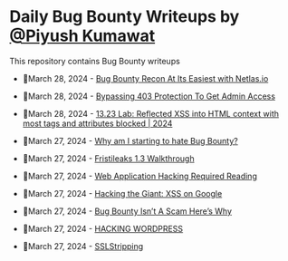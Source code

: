 # Daily Bug Bounty Writeups by [@Piyush Kumawat](https://twitter.com/piyush_supiy) 
This repository contains Bug Bounty writeups

<!-- BLOG-POST-LIST:START -->
 - 💯March 28, 2024 - [Bug Bounty Recon At Its Easiest with Netlas.io](https://medium.com/@omarora1603/bug-bounty-recon-at-its-easiest-with-netlas-io-d313ae0f1c09?source=rss------bug_bounty-5) 

 - 💯March 28, 2024 - [Bypassing 403 Protection To Get Admin Access](https://rajput623929.medium.com/bypassing-403-protection-to-get-admin-access-d7c9d0560e5c?source=rss------bug_bounty-5) 

 - 💯March 28, 2024 - [13.23 Lab: Reflected XSS into HTML context with most tags and attributes blocked | 2024](https://cyberw1ng.medium.com/13-23-lab-reflected-xss-into-html-context-with-most-tags-and-attributes-blocked-2024-63d649c6cc2c?source=rss------bug_bounty-5) 

 - 💯March 27, 2024 - [Why am I starting to hate Bug Bounty?](https://systemweakness.com/why-am-i-starting-to-hate-bug-bounty-1f075fc96978?source=rss------bug_bounty-5) 

 - 💯March 27, 2024 - [Fristileaks 1.3 Walkthrough](https://erdemstar.medium.com/fristileaks-1-3-walkthrough-a6b962385752?source=rss------bug_bounty-5) 

 - 💯March 27, 2024 - [Web Application Hacking Required Reading](https://hogarth45.medium.com/web-application-hacking-required-reading-0d2f046db191?source=rss------bug_bounty-5) 

 - 💯March 27, 2024 - [Hacking the Giant: XSS on Google](https://adipsharif.medium.com/got-xss-on-googles-product-a4c79be8adbb?source=rss------bug_bounty-5) 

 - 💯March 27, 2024 - [Bug Bounty Isn’t A Scam Here’s Why](https://medium.com/@detroiton421094/bug-bounty-isnt-a-scam-here-s-why-751547bd8531?source=rss------bug_bounty-5) 

 - 💯March 27, 2024 - [HACKING WORDPRESS](https://medium.com/@mirackucuk595/hacking-wordpress-ac9ee6447045?source=rss------bug_bounty-5) 

 - 💯March 27, 2024 - [SSLStripping](https://bytebusterx.medium.com/sslstripping-e81dc95d6fab?source=rss------bug_bounty-5) 
<!-- BLOG-POST-LIST:END -->
